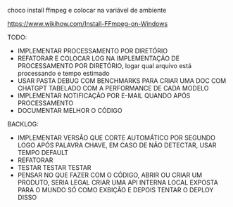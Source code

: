 choco install ffmpeg e colocar na variável de ambiente

https://www.wikihow.com/Install-FFmpeg-on-Windows


TODO: 

- IMPLEMENTAR PROCESSAMENTO POR DIRETÓRIO
- REFATORAR E COLOCAR LOG NA IMPLEMENTAÇÃO DE PROCESSAMENTO POR DIRETÓRIO, logar qual arquivo está processando e tempo estimado
- USAR PASTA DEBUG COM BENCHMARKS PARA CRIAR UMA DOC COM CHATGPT TABELADO COM A PERFORMANCE DE CADA MODELO
- IMPLEMENTAR NOTIFICAÇÃO POR E-MAIL QUANDO APÓS PROCESSAMENTO
- DOCUMENTAR MELHOR O CÓDIGO


BACKLOG:

- IMPLEMENTAR VERSÃO QUE CORTE AUTOMÁTICO POR SEGUNDO LOGO APÓS PALAVRA CHAVE, EM CASO DE NÃO DETECTAR, USAR TEMPO DEFAULT
- REFATORAR
- TESTAR TESTAR TESTAR
- PENSAR NO QUE FAZER COM O CÓDIGO, ABRIR OU CRIAR UM PRODUTO, SERIA LEGAL CRIAR UMA API INTERNA LOCAL EXPOSTA PARA O MUNDO SÓ COMO EXBIÇÃO E DEPOIS TENTAR O DEPLOY DISSO